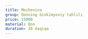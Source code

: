 ```yaml
---
title: Mochevina
group: Qonning biokimyoviy tahlili
price: 15000
material: Qon
duration: 30 daqiqa
---
```

